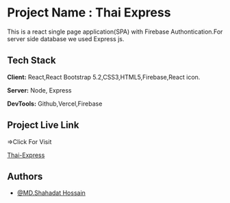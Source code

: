 
# Project Name : Thai Express 

This is a react single page application(SPA) with Firebase Authontication.For server side database we used Express js.  



## Tech Stack

**Client:** React,React Bootstrap 5.2,CSS3,HTML5,Firebase,React icon.

**Server:** Node, Express 

**DevTools:** Github,Vercel,Firebase


## Project Live Link
=>Click For Visit 

[Thai-Express](https://thai-express-117d0.web.app/)


## Authors

- [@MD.Shahadat Hossain](https://github.com/shakil-121)

